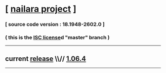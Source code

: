 
# [ [nailara project](http://www.nailara.net/) ]

### [ source code version : 18.1948-2602.0 ]

### ( this is the [ISC license](license)d "master" branch )
---
## current [release](https://github.com/anotherlink/nailara/releases) \\\\// [1.06.4](https://github.com/anotherlink/nailara/releases/tag/1.06.4)
---
